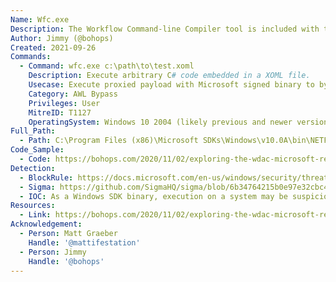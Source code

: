 ```yaml
---
Name: Wfc.exe
Description: The Workflow Command-line Compiler tool is included with the Windows Software Development Kit (SDK).
Author: Jimmy (@bohops)
Created: 2021-09-26
Commands:
  - Command: wfc.exe c:\path\to\test.xoml
    Description: Execute arbitrary C# code embedded in a XOML file.
    Usecase: Execute proxied payload with Microsoft signed binary to bypass WDAC policies
    Category: AWL Bypass
    Privileges: User
    MitreID: T1127
    OperatingSystem: Windows 10 2004 (likely previous and newer versions as well)
Full_Path:
  - Path: C:\Program Files (x86)\Microsoft SDKs\Windows\v10.0A\bin\NETFX 4.8 Tools\wfc.exe
Code_Sample:
  - Code: https://bohops.com/2020/11/02/exploring-the-wdac-microsoft-recommended-block-rules-part-ii-wfc-fsi/
Detection:
  - BlockRule: https://docs.microsoft.com/en-us/windows/security/threat-protection/windows-defender-application-control/microsoft-recommended-block-rules
  - Sigma: https://github.com/SigmaHQ/sigma/blob/6b34764215b0e97e32cbc4c6325fc933d2695c3a/rules/windows/process_creation/proc_creation_win_lolbin_wfc.yml
  - IOC: As a Windows SDK binary, execution on a system may be suspicious
Resources:
  - Link: https://bohops.com/2020/11/02/exploring-the-wdac-microsoft-recommended-block-rules-part-ii-wfc-fsi/
Acknowledgement:
  - Person: Matt Graeber
    Handle: '@mattifestation'
  - Person: Jimmy
    Handle: '@bohops'
---
```

